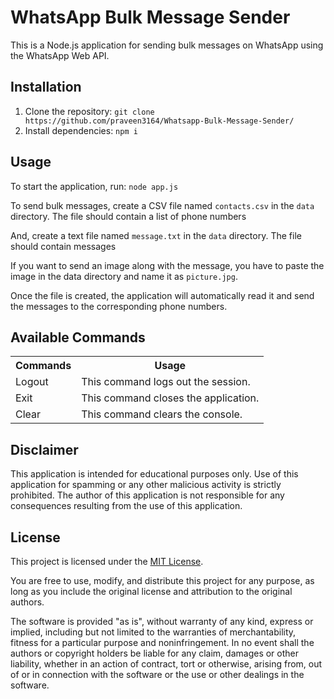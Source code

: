 <!DOCTYPE html>
<html>
<head>
  <meta charset="utf-8">
</head>
<body>
  <h1>WhatsApp Bulk Message Sender</h1>
  <p>This is a Node.js application for sending bulk messages on WhatsApp using the WhatsApp Web API.</p>
  <h2>Installation</h2>
  <ol>
    <li>Clone the repository: <code>git clone https://github.com/praveen3164/Whatsapp-Bulk-Message-Sender/</code></li>
    <li>Install dependencies: <code>npm i</code></li>
  </ol>
  <h2>Usage</h2>
  <p>To start the application, run: <code>node app.js</code></p>
  <p>To send bulk messages, create a CSV file named <code>contacts.csv</code> in the <code>data</code> directory. The file should contain a list of phone numbers</p>
  <p>And, create a text file named <code>message.txt</code> in the <code>data</code> directory. The file should contain messages</p>
  <p>If you want to send an image along with the message, you have to paste the image in the data directory and name it as <code>picture.jpg</code>.</p>

  <p>Once the file is created, the application will automatically read it and send the messages to the corresponding phone numbers.</p>
  
  <h2>Available Commands</h2>
  <table>
  <tr>
    <th>Commands</th>
    <th>Usage</th>
  </tr>
  <tr>
    <td>Logout</td>
    <td>This command logs out the session.</td>
  </tr>
  <tr>
    <td>Exit</td>
    <td>This command closes the application.</td>
  </tr>
  <tr>
    <td>Clear</td>
    <td>This command clears the console.</td>
  </tr>
</table>

  <h2>Disclaimer</h2>
    <p>
      This application is intended for educational purposes only. Use of this application for spamming
      or any other malicious activity is strictly prohibited. The author of this application is not
      responsible for any consequences resulting from the use of this application.
    </p>
    <h2>License</h2>
  <p>This project is licensed under the <a href="https://opensource.org/licenses/MIT">MIT License</a>.</p>
  <p>You are free to use, modify, and distribute this project for any purpose, as long as you include the original license and attribution to the original authors.</p>
  <p>The software is provided "as is", without warranty of any kind, express or implied, including but not limited to the warranties of merchantability, fitness for a particular purpose and noninfringement. In no event shall the authors or copyright holders be liable for any claim, damages or other liability, whether in an action of contract, tort or otherwise, arising from, out of or in connection with the software or the use or other dealings in the software.</p>
</section>
</body>
</html>
